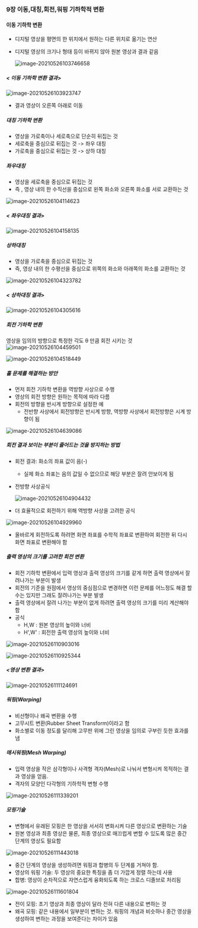 ### 9장 이동,대칭,회전,워핑 기하학적 변환

#### 이동 기하학 변환

* 디지털 영상을 평면의 한 위치에서 원하는 다른 위치로 옮기는 연산

* 디지털 영상의 크기나 형태 등이 바뀌지 않아 원본 영상과 결과 같음

  ![image-20210526103746658](https://user-images.githubusercontent.com/82528589/119769368-4e9b5600-bef5-11eb-9faa-2cad547300fe.png)



##### < 이동 기하학 변환 결과>
![image-20210526103923747](https://user-images.githubusercontent.com/82528589/119769383-55c26400-bef5-11eb-8b30-7c4781ce182f.png)

* 결과 영상이 오른쪽 아래로 이동



##### 대칭 기하학 변환

* 영상을 가로축이나 세로축으로 단순히 뒤집는 것
* 세로축을 중심으로 뒤집는 것 -> 좌우 대칭
* 가로축을 중심으로 뒤집는 것 -> 상하 대칭



##### 좌우대칭

* 영상을 세로축을 중심으로 뒤집는 것
* 즉 , 영상 내의 한 수직선을 중심으로 왼쪽 화소와 오른쪽 화소를 서로 교환하는 것

![image-20210526104114623](https://user-images.githubusercontent.com/82528589/119769404-5eb33580-bef5-11eb-99e5-65b5dca43a84.png)

##### < 좌우대칭 결과>

![image-20210526104158135](https://user-images.githubusercontent.com/82528589/119769426-670b7080-bef5-11eb-9659-2778bbb4bb75.png)


##### 상하대칭

* 영상을 가로축을 중심으로 뒤집는 것
* 즉, 영상 내의 한 수평선을 중심으로 위쪽의 화소와 아래쪽의 화소를 교환하는 것

![image-20210526104323782](https://user-images.githubusercontent.com/82528589/119769450-6d99e800-bef5-11eb-9afa-977315059bb4.png)



##### < 상하대칭 결과>

![image-20210526104305616](https://user-images.githubusercontent.com/82528589/119769475-78547d00-bef5-11eb-914a-c03ed75566bd.png)



##### 회전 기하학 변환

영상을 임의의 방향으로 특정한 각도 θ 만큼 회전 시키는 것
![image-20210526104459501](https://user-images.githubusercontent.com/82528589/119773978-6a562a80-befc-11eb-977a-0e5c72186203.png)

![image-20210526104518449](https://user-images.githubusercontent.com/82528589/119773989-704c0b80-befc-11eb-99af-3aded50a45d8.png)



##### 홀 문제를 해결하는 방안

* 먼저 회전 기하학 변환을 역방향 사상으로 수행
* 영상의 회전 방향은 원하는 목적에 따라 다름
* 회전의 방향을 반시계 방향으로 설정한 예
  * 전반향 사상에서 회전방향은 반시계 방향, 역방향 사상에서 회전방향은 시계 방향이 됨

![image-20210526104639086](https://user-images.githubusercontent.com/82528589/119774014-7c37cd80-befc-11eb-8de6-2374dab0d5b6.png)



##### 회전 결과 보이는 부분이 줄어드는 것을 방지하는 방법

* 회전 결과: 화소의 좌표 값이 음(-)
  * 실제 화소 좌표는 음의 값일 수 없으므로 해당 부분은 잘려 안보이게 됨

* 전방향 사상공식

  ![image-20210526104904432](https://user-images.githubusercontent.com/82528589/119774033-85c13580-befc-11eb-86a1-b22e79623933.png)

* 더 효율적으로 회전하기 위해 역방향 사상을 고려한 공식

![image-20210526104929960](https://user-images.githubusercontent.com/82528589/119774080-97a2d880-befc-11eb-830b-f3ad93814810.png)

* 올바르게 회전하도록 하려면 화면 좌표를 수학적 좌표로 변환하여 회전한 뒤 다시 화면 좌표로 변환해야 함



##### 출력 영상의 크기를 고려한 회전 변환

* 회전 기하학 변환에서 입력 영상과 출력 영상의 크기를 같게 하면 출력 영상에서 잘려나가는 부분이 발생
* 회전의 기준을 원점에서 영상의 중심점으로 변경하면 이런 문제를 어느정도 해결 할 수는 있지만 그래도 잘려나가는 부분 발생
* 출력 영상에서 잘려 나가는 부분이 없게 하려면 출력 영상의 크기를 미리 계산해야함 
* 공식
  * H,W : 원본 영상의 높이와 너비
  * H',W' : 회전한 출력 영상의 높이와 너비 

![image-20210526110903016](https://user-images.githubusercontent.com/82528589/119774498-362f3980-befd-11eb-99e0-d084dc475c0d.png)

![image-20210526110925344](https://user-images.githubusercontent.com/82528589/119774522-3f200b00-befd-11eb-9bdd-d2016b496a5d.png)



##### <영상 변환 결과>

![image-20210526111124691](https://user-images.githubusercontent.com/82528589/119774543-46dfaf80-befd-11eb-9ac0-397d448f6e57.png)



##### 워핑(Warping)

* 비선형이나 왜곡 변환을 수행
* 고무시트 변환(Rubber Sheet Transform)이라고 함
* 화소별로 이동 정도를 달리해 고무판 위에 그린 영상을 임의로 구부린 듯한 효과를 냄



##### 매시워핑(Mesh Warping)

* 입력 영상을 작은 삼각형이나 사격형 격자(Mesh)로 나눠서 변형시켜 목적하는 결과 영상을 얻음.
* 격자의 모양인 다각형의 기하학적 변형 수행 

![image-20210526111339201](https://user-images.githubusercontent.com/82528589/119774561-4e06bd80-befd-11eb-999e-018b784db065.png)



##### 모핑기술

* 변형에서 유래된 모핑은 한 영상을 서서히 변화시켜 다른 영상으로 변환하는 기술
* 원본 영상과 최종 영상은 물론, 최종 영상으로 매끄럽게 변할 수 있도록 많은 중간 단계의 영상도 필요함 

![image-20210526111443018](https://user-images.githubusercontent.com/82528589/119774581-56f78f00-befd-11eb-918e-f7fdcb3133cf.png)



* 중간 단계의 영상을 생성하려면 워핑과 합병의 두 단계를 거쳐야 함.
* 영상의 워핑 기술: 두 영상의 중요한 특징을 좀 더 가깝게 정렬 하는데 사용
* 합병: 영상이 순차적으로 자연스럽게 융화되도록 하는 크로스 디졸브로 처리됨

![image-20210526111601804](https://user-images.githubusercontent.com/82528589/119774606-5fe86080-befd-11eb-9b31-ec479e204666.png)



* 전이 모핑: 초기 영상과 최종 영상이 달라 전혀 다른 내용으로 변하는 것
* 왜곡 모핑: 같은 내용에서 일부분이 변하는 것. 워핑의 개념과 비슷하나 중간 영상을 생성하여 변하는 과정을 보여준다는 차이가 있음
